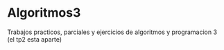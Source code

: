 # Algoritmos3
Trabajos practicos, parciales y ejercicios de algoritmos y programacion 3 (el tp2 esta aparte)
